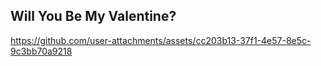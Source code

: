 ## Will You Be My Valentine?
https://github.com/user-attachments/assets/cc203b13-37f1-4e57-8e5c-9c3bb70a9218
